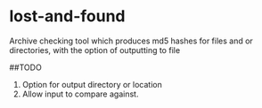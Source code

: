 # lost-and-found
Archive checking tool which produces md5 hashes for files and or directories, with the option of outputting to file

##TODO
1. Option for output directory or location
2. Allow input to compare against.
